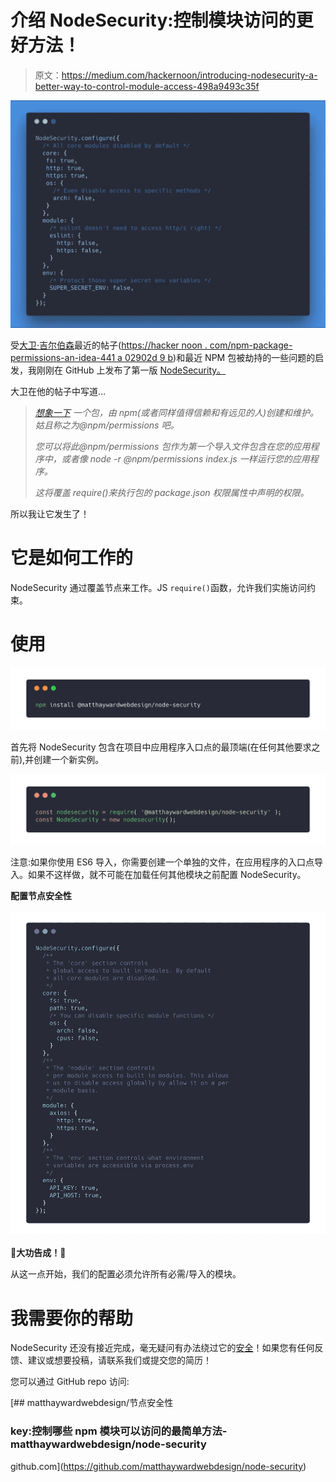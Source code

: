 # 介绍 NodeSecurity:控制模块访问的更好方法！

> 原文：<https://medium.com/hackernoon/introducing-nodesecurity-a-better-way-to-control-module-access-498a9493c35f>

![](img/0336a866b5c49ed4972cf98d16a96d7c.png)

受[大卫·吉尔伯森](https://medium.com/u/f735d3b0f2f3?source=post_page-----498a9493c35f--------------------------------)最近的帖子([https://hacker noon . com/npm-package-permissions-an-idea-441 a 02902d 9 b](https://hackernoon.com/npm-package-permissions-an-idea-441a02902d9b))和最近 NPM 包被劫持的一些问题的启发，我刚刚在 GitHub 上发布了第一版 [NodeSecurity。](https://github.com/matthaywardwebdesign/node-security)

大卫在他的帖子中写道…

> [*想象一下*](https://hackernoon.com/tagged/imagine) *一个包，由 npm(或者同样值得信赖和有远见的人)创建和维护。姑且称之为@npm/permissions 吧。*
> 
> *您可以将此@npm/permissions 包作为第一个导入文件包含在您的应用程序中，或者像 node -r @npm/permissions index.js 一样运行您的应用程序。*
> 
> *这将覆盖 require()来执行包的 package.json 权限属性中声明的权限。*

所以我让它发生了！

# 它是如何工作的

NodeSecurity 通过覆盖节点来工作。JS `require()`函数，允许我们实施访问约束。

# 使用

![](img/08915309493759377e76bdd5165172c4.png)

首先将 NodeSecurity 包含在项目中应用程序入口点的最顶端(在任何其他要求之前),并创建一个新实例。

![](img/aaca78ed753a97651440c4b460c7777d.png)

注意:如果你使用 ES6 导入，你需要创建一个单独的文件，在应用程序的入口点导入。如果不这样做，就不可能在加载任何其他模块之前配置 NodeSecurity。

**配置节点安全性**

![](img/baf9646e0250929d914f86eb8989b735.png)

🎉**大功告成！**🎉

从这一点开始，我们的配置必须允许所有必需/导入的模块。

# 我需要你的帮助

NodeSecurity 还没有接近完成，毫无疑问有办法绕过它的[安全](https://hackernoon.com/tagged/security)！如果您有任何反馈、建议或想要投稿，请联系我们或提交您的简历！

您可以通过 GitHub repo 访问:

[](https://github.com/matthaywardwebdesign/node-security) [## matthaywardwebdesign/节点安全性

### key:控制哪些 npm 模块可以访问的最简单方法-matthaywardwebdesign/node-security

github.com](https://github.com/matthaywardwebdesign/node-security)